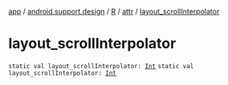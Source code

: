 [app](../../../index.md) / [android.support.design](../../index.md) / [R](../index.md) / [attr](index.md) / [layout_scrollInterpolator](./layout_scroll-interpolator.md)

# layout_scrollInterpolator

`static val layout_scrollInterpolator: `[`Int`](https://kotlinlang.org/api/latest/jvm/stdlib/kotlin/-int/index.html)
`static val layout_scrollInterpolator: `[`Int`](https://kotlinlang.org/api/latest/jvm/stdlib/kotlin/-int/index.html)